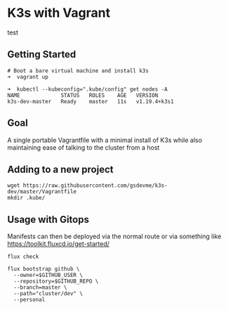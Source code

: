 # K3s with Vagrant

test

## Getting Started

```
# Boot a bare virtual machine and install k3s
➜  vagrant up

➜  kubectl --kubeconfig=".kube/config" get nodes -A
NAME             STATUS   ROLES    AGE   VERSION
k3s-dev-master   Ready    master   11s   v1.19.4+k3s1
```

## Goal

A single portable Vagrantfile with a minimal install of K3s while also maintaining ease of talking to the cluster from a host

## Adding to a new project

```
wget https://raw.githubusercontent.com/gsdevme/k3s-dev/master/Vagrantfile
mkdir .kube/
```

## Usage with Gitops

Manifests can then be deployed via the normal route or via something like https://toolkit.fluxcd.io/get-started/

```
flux check

flux bootstrap github \
  --owner=$GITHUB_USER \
  --repository=$GITHUB_REPO \
  --branch=master \
  --path="cluster/dev" \
  --personal
```
